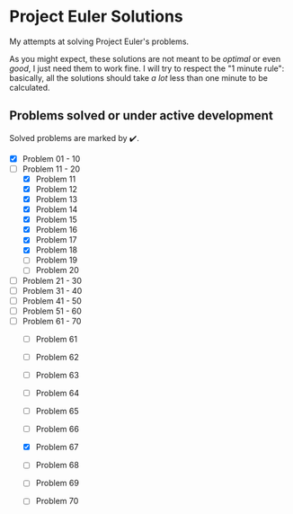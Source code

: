 # Project Euler Solutions

My attempts at solving Project Euler's problems.

As you might expect, these solutions are not meant to be _optimal_ or even _good_, I just need them to work fine. I will try to respect the "1 minute rule": basically, all the solutions should take _a lot_ less than one minute to be calculated.

## Problems solved or under active development

Solved problems are marked by :heavy_check_mark:.

- [x] Problem 01 - 10
- [ ] Problem 11 - 20
  - [x] Problem 11
  - [x] Problem 12
  - [x] Problem 13
  - [x] Problem 14
  - [x] Problem 15
  - [x] Problem 16
  - [x] Problem 17
  - [x] Problem 18
  - [ ] Problem 19
  - [ ] Problem 20
- [ ] Problem 21 - 30
- [ ] Problem 31 - 40
- [ ] Problem 41 - 50
- [ ] Problem 51 - 60
- [ ] Problem 61 - 70
  - [ ] Problem 61
  - [ ] Problem 62
  - [ ] Problem 63
  - [ ] Problem 64
  - [ ] Problem 65
  - [ ] Problem 66
  - [x] Problem 67
  - [ ] Problem 68
  - [ ] Problem 69
  - [ ] Problem 70
  